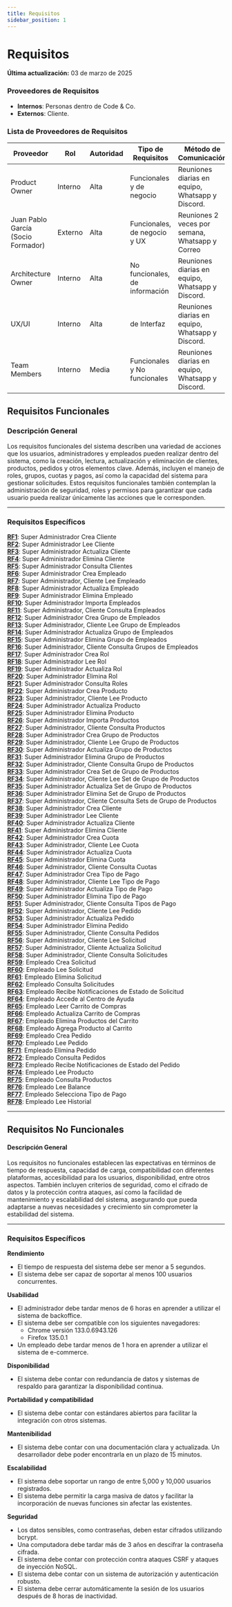 ```yaml
---
title: Requisitos
sidebar_position: 1
---
```


# Requisitos

**Última actualización:** 03 de marzo de 2025

### **Proveedores de Requisitos**  
   - **Internos**: Personas dentro de Code & Co.  
   - **Externos**: Cliente.  

### **Lista de Proveedores de Requisitos**  

| Proveedor | Rol | Autoridad | Tipo de Requisitos | Método de Comunicación |
|-----------|-----|-----------|--------------------|------------------------|
| Product Owner | Interno | Alta | Funcionales y de negocio | Reuniones diarias en equipo, Whatsapp y Discord.|
| Juan Pablo García (Socio Formador) | Externo | Alta | Funcionales, de negocio y UX | Reuniones 2 veces por semana, Whatsapp y Correo |
| Architecture Owner| Interno | Alta | No funcionales, de información | Reuniones diarias en equipo, Whatsapp y Discord.  |
| UX/UI | Interno | Alta | de Interfaz | Reuniones diarias en equipo, Whatsapp y Discord. |
| Team Members | Interno | Media | Funcionales y No funcionales | Reuniones diarias en equipo, Whatsapp y Discord. |


## Requisitos Funcionales

### Descripción General

Los requisitos funcionales del sistema describen una variedad de acciones que los usuarios, administradores y empleados pueden realizar dentro del sistema, como la creación, lectura, actualización y eliminación de clientes, productos, pedidos y otros elementos clave. Además, incluyen el manejo de roles, grupos, cuotas y pagos, así como la capacidad del sistema para gestionar solicitudes. Estos requisitos funcionales también contemplan la administración de seguridad, roles y permisos para garantizar que cada usuario pueda realizar únicamente las acciones que le corresponden.

---

### Requisitos Específicos

[**RF1**](RF1.md): Super Administrador Crea Cliente  
[**RF2**](RF2.md): Super Administrador Lee Cliente  
[**RF3**](RF3.md): Super Administrador Actualiza Cliente  
[**RF4**](RF4.md): Super Administrador Elimina Cliente  
[**RF5**](RF5.md): Super Administrador Consulta Clientes  
[**RF6**](RF6.md): Super Administrador Crea Empleado  
[**RF7**](RF7.md): Super Administrador, Cliente Lee Empleado  
[**RF8**](RF8.md): Super Administrador Actualiza Empleado  
[**RF9**](RF9.md): Super Administrador Elimina Empleado  
[**RF10**](RF10.md): Super Administrador Importa Empleados  
[**RF11**](RF11.md): Super Administrador, Cliente Consulta Empleados  
[**RF12**](RF12.md): Super Administrador Crea Grupo de Empleados  
[**RF13**](RF13.md): Super Administrador, Cliente Lee Grupo de Empleados  
[**RF14**](RF14.md): Super Administrador Actualiza Grupo de Empleados  
[**RF15**](RF15.md): Super Administrador Elimina Grupo de Empleados  
[**RF16**](RF16.md): Super Administrador, Cliente Consulta Grupos de Empleados  
[**RF17**](RF17.md): Super Administrador Crea Rol  
[**RF18**](RF18.md): Super Administrador Lee Rol  
[**RF19**](RF19.md): Super Administrador Actualiza Rol  
[**RF20**](RF20.md): Super Administrador Elimina Rol  
[**RF21**](RF21.md): Super Administrador Consulta Roles  
[**RF22**](RF22.md): Super Administrador Crea Producto  
[**RF23**](RF23.md): Super Administrador, Cliente Lee Producto  
[**RF24**](RF24.md): Super Administrador Actualiza Producto  
[**RF25**](RF25.md): Super Administrador Elimina Producto  
[**RF26**](RF26.md): Super Administrador Importa Productos  
[**RF27**](RF27.md): Super Administrador, Cliente Consulta Productos  
[**RF28**](RF28.md): Super Administrador Crea Grupo de Productos  
[**RF29**](RF29.md): Super Administrador, Cliente Lee Grupo de Productos  
[**RF30**](RF30.md): Super Administrador Actualiza Grupo de Productos  
[**RF31**](RF31.md): Super Administrador Elimina Grupo de Productos  
[**RF32**](RF32.md): Super Administrador, Cliente Consulta Grupo de Productos  
[**RF33**](RF33.md): Super Administrador Crea Set de Grupo de Productos  
[**RF34**](RF34.md): Super Administrador, Cliente Lee Set de Grupo de Productos  
[**RF35**](RF35.md): Super Administrador Actualiza Set de Grupo de Productos  
[**RF36**](RF36.md): Super Administrador Elimina Set de Grupo de Productos  
[**RF37**](RF37.md): Super Administrador, Cliente Consulta Sets de Grupo de Productos  
[**RF38**](RF38.md): Super Administrador Crea Cliente  
[**RF39**](RF39.md): Super Administrador Lee Cliente  
[**RF40**](RF40.md): Super Administrador Actualiza Cliente  
[**RF41**](RF41.md): Super Administrador Elimina Cliente  
[**RF42**](RF42.md): Super Administrador Crea Cuota  
[**RF43**](RF43.md): Super Administrador, Cliente Lee Cuota  
[**RF44**](RF44.md): Super Administrador Actualiza Cuota  
[**RF45**](RF45.md): Super Administrador Elimina Cuota  
[**RF46**](RF46.md): Super Administrador, Cliente Consulta Cuotas  
[**RF47**](RF47.md): Super Administrador Crea Tipo de Pago  
[**RF48**](RF48.md): Super Administrador, Cliente Lee Tipo de Pago  
[**RF49**](RF49.md): Super Administrador Actualiza Tipo de Pago  
[**RF50**](RF50.md): Super Administrador Elimina Tipo de Pago  
[**RF51**](RF51.md): Super Administrador, Cliente Consulta Tipos de Pago  
[**RF52**](RF52.md): Super Administrador, Cliente Lee Pedido  
[**RF53**](RF53.md): Super Administrador Actualiza Pedido  
[**RF54**](RF54.md): Super Administrador Elimina Pedido  
[**RF55**](RF55.md): Super Administrador, Cliente Consulta Pedidos  
[**RF56**](RF56.md): Super Administrador, Cliente Lee Solicitud  
[**RF57**](RF57.md): Super Administrador, Cliente Actualiza Solicitud  
[**RF58**](RF58.md): Super Administrador, Cliente Consulta Solicitudes  
[**RF59**](RF59.md): Empleado Crea Solicitud  
[**RF60**](RF60.md): Empleado Lee Solicitud  
[**RF61**](RF61.md): Empleado Elimina Solicitud  
[**RF62**](RF62.md): Empleado Consulta Solicitudes  
[**RF63**](RF63.md): Empleado Recibe Notificaciones de Estado de Solicitud  
[**RF64**](RF64.md): Empleado Accede al Centro de Ayuda    
[**RF65**](RF65.md): Empleado Leer Carrito de Compras  
[**RF66**](RF66.md): Empleado Actualiza Carrito de Compras  
[**RF67**](RF67.md): Empleado Elimina Productos del Carrito  
[**RF68**](RF68.md): Empleado Agrega Producto al Carrito  
[**RF69**](RF69.md): Empleado Crea Pedido  
[**RF70**](RF70.md): Empleado Lee Pedido  
[**RF71**](RF71.md): Empleado Elimina Pedido  
[**RF72**](RF72.md): Empleado Consulta Pedidos  
[**RF73**](RF73.md): Empleado Recibe Notificaciones de Estado del Pedido  
[**RF74**](RF74.md): Empleado Lee Producto  
[**RF75**](RF75.md): Empleado Consulta Productos  
[**RF76**](RF76.md): Empleado Lee Balance  
[**RF77**](RF77.md): Empleado Selecciona Tipo de Pago  
[**RF78**](RF78.md): Empleado Lee Historial

---

## Requisitos No Funcionales

#### Descripción General

Los requisitos no funcionales establecen las expectativas en términos de tiempo de respuesta, capacidad de carga, compatibilidad con diferentes plataformas, accesibilidad para los usuarios, disponibilidad, entre otros aspectos. También incluyen criterios de seguridad, como el cifrado de datos y la protección contra ataques, así como la facilidad de mantenimiento y escalabilidad del sistema, asegurando que pueda adaptarse a nuevas necesidades y crecimiento sin comprometer la estabilidad del sistema.

---

### Requisitos Específicos

**Rendimiento**  
- El tiempo de respuesta del sistema debe ser menor a 5 segundos.  
- El sistema debe ser capaz de soportar al menos 100 usuarios concurrentes.

**Usabilidad**  
- El administrador debe tardar menos de 6 horas en aprender a utilizar el sistema de backoffice.  
- El sistema debe ser compatible con los siguientes navegadores:  
  - Chrome versión 133.0.6943.126  
  - Firefox 135.0.1  
- Un empleado debe tardar menos de 1 hora en aprender a utilizar el sistema de e-commerce.

**Disponibilidad**  
- El sistema debe contar con redundancia de datos y sistemas de respaldo para garantizar la disponibilidad continua.

**Portabilidad y compatibilidad**  
- El sistema debe contar con estándares abiertos para facilitar la integración con otros sistemas.

**Mantenibilidad**  
- El sistema debe contar con una documentación clara y actualizada. Un desarrollador debe poder encontrarla en un plazo de 15 minutos.

**Escalabilidad**  
- El sistema debe soportar un rango de entre 5,000 y 10,000 usuarios registrados.  
- El sistema debe permitir la carga masiva de datos y facilitar la incorporación de nuevas funciones sin afectar las existentes.

**Seguridad**  
- Los datos sensibles, como contraseñas, deben estar cifrados utilizando bcrypt.  
- Una computadora debe tardar más de 3 años en descifrar la contraseña cifrada.  
- El sistema debe contar con protección contra ataques CSRF y ataques de inyección NoSQL.  
- El sistema debe contar con un sistema de autorización y autenticación robusto.  
- El sistema debe cerrar automáticamente la sesión de los usuarios después de 8 horas de inactividad.

